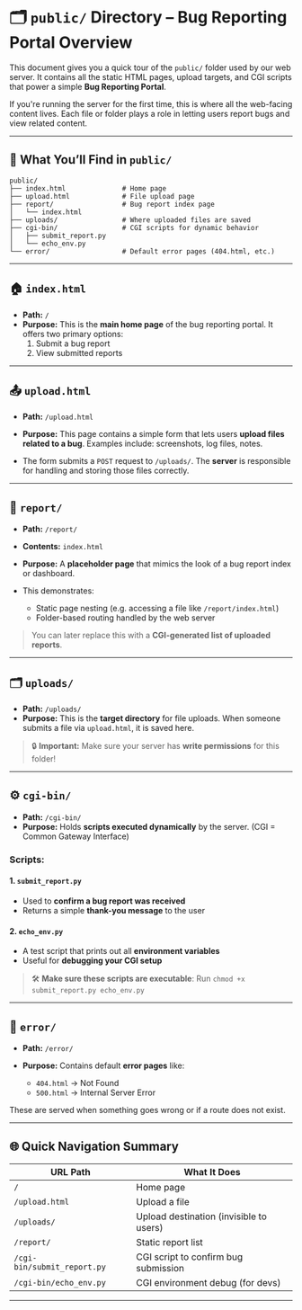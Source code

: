 # 🗂️ `public/` Directory – Bug Reporting Portal Overview

This document gives you a quick tour of the `public/` folder used by our web server. It contains all the static HTML pages, upload targets, and CGI scripts that power a simple **Bug Reporting Portal**.

If you're running the server for the first time, this is where all the web-facing content lives. Each file or folder plays a role in letting users report bugs and view related content.

---

## 🔑 What You’ll Find in `public/`

```plaintext
public/
├── index.html              # Home page
├── upload.html             # File upload page
├── report/                 # Bug report index page
│   └── index.html
├── uploads/                # Where uploaded files are saved
├── cgi-bin/                # CGI scripts for dynamic behavior
│   ├── submit_report.py
│   └── echo_env.py
└── error/                  # Default error pages (404.html, etc.)
```

---

## 🏠 `index.html`

- **Path:** `/`
- **Purpose:**
  This is the **main home page** of the bug reporting portal. It offers two primary options:
  1. Submit a bug report
  2. View submitted reports

---

## 📤 `upload.html`

- **Path:** `/upload.html`
- **Purpose:**
  This page contains a simple form that lets users **upload files related to a bug**.
  Examples include: screenshots, log files, notes.

- The form submits a `POST` request to `/uploads/`.
  The **server** is responsible for handling and storing those files correctly.

---

## 📁 `report/`

- **Path:** `/report/`
- **Contents:** `index.html`

- **Purpose:**
  A **placeholder page** that mimics the look of a bug report index or dashboard.

- This demonstrates:
  - Static page nesting (e.g. accessing a file like `/report/index.html`)
  - Folder-based routing handled by the web server

> You can later replace this with a **CGI-generated list of uploaded reports**.

---

## 🗂️ `uploads/`

- **Path:** `/uploads/`
- **Purpose:**
  This is the **target directory** for file uploads.
  When someone submits a file via `upload.html`, it is saved here.

> 🔒 **Important:**
> Make sure your server has **write permissions** for this folder!

---

## ⚙️ `cgi-bin/`

- **Path:** `/cgi-bin/`
- **Purpose:**
  Holds **scripts executed dynamically** by the server.
  (CGI = Common Gateway Interface)

### Scripts:

#### 1. `submit_report.py`
- Used to **confirm a bug report was received**
- Returns a simple **thank-you message** to the user

#### 2. `echo_env.py`
- A test script that prints out all **environment variables**
- Useful for **debugging your CGI setup**

> 🛠️ **Make sure these scripts are executable**:
> Run `chmod +x submit_report.py echo_env.py`

---

## 🚨 `error/`

- **Path:** `/error/`
- **Purpose:**
  Contains default **error pages** like:

  - `404.html` → Not Found
  - `500.html` → Internal Server Error

These are served when something goes wrong or if a route does not exist.

---

## 🌐 Quick Navigation Summary

| URL Path                     | What It Does                          |
|-----------------------------|----------------------------------------|
| `/`                         | Home page                              |
| `/upload.html`             | Upload a file                          |
| `/uploads/`                | Upload destination (invisible to users)|
| `/report/`                 | Static report list                     |
| `/cgi-bin/submit_report.py`| CGI script to confirm bug submission   |
| `/cgi-bin/echo_env.py`     | CGI environment debug (for devs)       |

---

